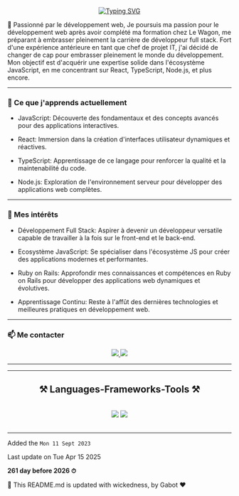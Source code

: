 


<div align="center">

<div align="center">

[![Typing SVG](https://readme-typing-svg.herokuapp.com?font=Fira+Code&weight=600&size=30&duration=2000&pause=700&random=false&width=435&lines=++++++++++++++++++++++Bienvenue++%F0%9F%91%8B+!!+;Je+suis+Nour-Eddine++!++)](https://git.io/typing-svg)

</div>
</div>



🚀 Passionné par le développement web, Je poursuis ma passion pour le développement web après avoir complété ma formation chez Le Wagon, me préparant à embrasser pleinement la carrière de développeur full stack. Fort d'une expérience antérieure en tant que chef de projet IT, j'ai décidé de changer de cap pour embrasser pleinement le monde du développement. Mon objectif est d'acquérir une expertise solide dans l'écosystème JavaScript, en me concentrant sur React, TypeScript, Node.js, et plus encore.

---

### 🌱 Ce que j'apprends actuellement

* JavaScript: Découverte des fondamentaux et des concepts avancés pour des applications interactives.

* React: Immersion dans la création d'interfaces utilisateur dynamiques et réactives.

* TypeScript: Apprentissage de ce langage pour renforcer la qualité et la maintenabilité du code.

* Node.js: Exploration de l'environnement serveur pour développer des applications web complètes.

---

### 🎯 Mes intérêts

* Développement Full Stack: Aspirer à devenir un développeur versatile capable de travailler à la fois sur le front-end et le back-end.

* Ecosystème JavaScript: Se spécialiser dans l'écosystème JS pour créer des applications modernes et performantes.

* Ruby on Rails: Approfondir mes connaissances et compétences en Ruby on Rails pour développer des applications web dynamiques et évolutives.

* Apprentissage Continu: Reste à l'affût des dernières technologies et meilleures pratiques en développement web.

---

### 📫 Me contacter


<div align="center">

  <a href="mailto:noureddine.benkerroum@gmail.com">
    <img src="https://img.shields.io/badge/Gmail-333333?style=for-the-badge&logo=gmail&logoColor=red" />
  </a>

  <a href="https://linkedin.com/in/nbenkerroum" target="_blank">
    <img src="https://img.shields.io/badge/LinkedIn-0077B5?style=for-the-badge&logo=linkedin&logoColor=white" target="_blank" />

  </a>

</div>

---


<hr/>

<h2 align="center">⚒️ Languages-Frameworks-Tools ⚒️</h2>
<br/>
<div align="center">
    <img src="https://skillicons.dev/icons?i=javascript,rails,ruby,bootstrap,html,css,vscode,github,figma,git" />
    <img src="https://skillicons.dev/icons?i=vue,react,postgres,postman" /><br>
</div>

<br/>
<hr/>


Added the `Mon 11 Sept 2023`


Last update on Tue Apr 15 2025

**261 day before 2026 ⏱**

🤖 This README.md is updated with wickedness, by Gabot ❤️

